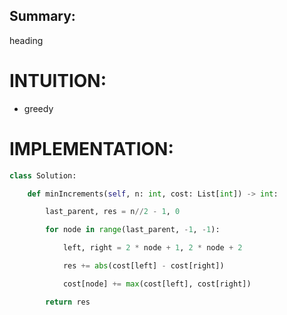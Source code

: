 ## Summary:
heading

# INTUITION:
- greedy

# IMPLEMENTATION:
```python
class Solution:

    def minIncrements(self, n: int, cost: List[int]) -> int:

        last_parent, res = n//2 - 1, 0

        for node in range(last_parent, -1, -1):

            left, right = 2 * node + 1, 2 * node + 2

            res += abs(cost[left] - cost[right])

            cost[node] += max(cost[left], cost[right])

        return res
```